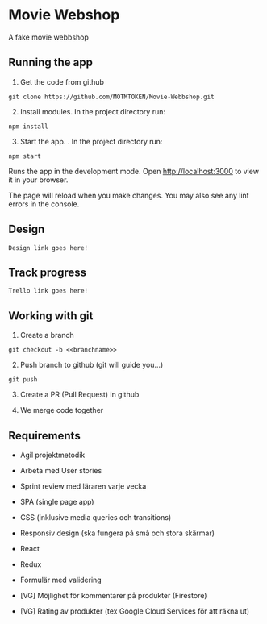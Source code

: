 # Movie Webshop
A fake movie webbshop

## Running the app
1. Get the code from github
```
git clone https://github.com/MOTMTOKEN/Movie-Webbshop.git
```

2. Install modules. In the project directory run:
```
npm install
```


3. Start the app. . In the project directory run:
```
npm start
```

Runs the app in the development mode. Open [http://localhost:3000](http://localhost:3000) to view it in your browser.

The page will reload when you make changes. You may also see any lint errors in the console.

## Design
```
Design link goes here!
```

## Track  progress
```
Trello link goes here! 
```

## Working with git 

1. Create a branch 
```
git checkout -b <<branchname>>
```

2. Push branch to github (git will guide you...)
```
git push
```

3. Create a PR (Pull Request) in github

4. We merge code together


## Requirements

* Agil projektmetodik 

* Arbeta med User stories

* Sprint review med läraren varje vecka

* SPA (single page app)

* CSS (inklusive media queries och transitions)

* Responsiv design (ska fungera på små och stora skärmar)

* React

* Redux

* Formulär med validering

* [VG] Möjlighet för kommentarer på produkter (Firestore)

* [VG] Rating av produkter (tex Google Cloud Services för att räkna ut)
